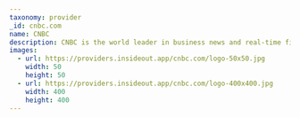 ```yaml
---
taxonomy: provider
_id: cnbc.com
name: CNBC
description: CNBC is the world leader in business news and real-time financial market coverage. Find fast, actionable information.
images:
  - url: https://providers.insideout.app/cnbc.com/logo-50x50.jpg
    width: 50
    height: 50
  - url: https://providers.insideout.app/cnbc.com/logo-400x400.jpg
    width: 400
    height: 400
---
```

